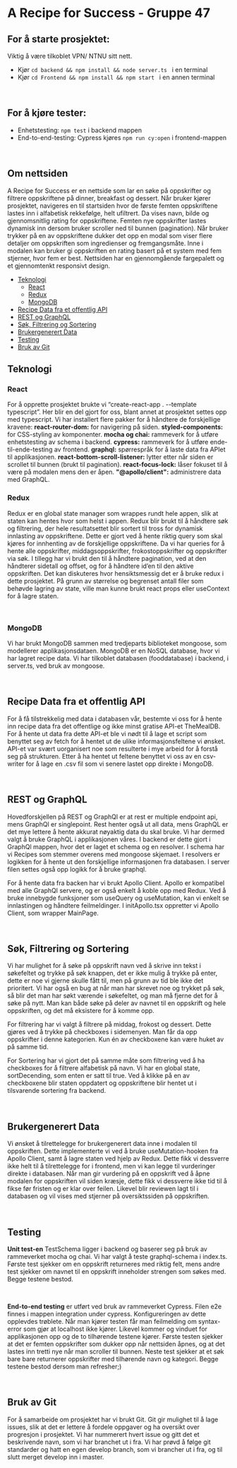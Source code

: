 # A Recipe for Success - Gruppe 47

## For å starte prosjektet:
Viktig å være tilkoblet VPN/ NTNU sitt nett.
* Kjør ```cd backend && npm install && node server.ts ``` i en terminal
* Kjør ```cd Frontend && npm install && npm start ``` i en annen terminal

<br>

## For å kjøre tester:
* Enhetstesting: `npm test` i backend mappen
* End-to-end-testing: Cypress kjøres `npm run cy:open` i frontend-mappen  


<br>

## Om nettsiden
A Recipe for Success er en nettside som lar en søke på oppskrifter og filtrere oppskriftene på dinner, breakfast og dessert. Når bruker kjører prosjektet, navigeres en til startsiden hvor de første femten oppskriftene lastes inn i alfabetisk rekkefølge, helt ufiltrert. Da vises navn, bilde og gjennomsnitlig rating for oppskriftene. Femten nye oppskrifter lastes dynamisk inn dersom bruker scroller ned til bunnen (pagination). Når bruker trykker på en av oppskriftene dukker det opp en modal som viser flere detaljer om oppskriften som ingredienser og fremgangsmåte. Inne i modalen kan bruker gi oppskriften en rating basert på et system med fem stjerner, hvor fem er best. Nettsiden har en gjennomgående fargepalett og et gjennomtenkt responsivt design. 



- [Teknologi](#teknologi) 
    - [React](#react)
    - [Redux](#redux)
    - [MongoDB](#mongodb)
- [Recipe Data fra et offentlig API](#recipe-data-fra-et-offentlig-api)
- [REST og GraphQL](#rest-og-graphql)
- [Søk, Filtrering og Sortering](#søk,-filtrering-og-sortering)
- [Brukergenerert Data](#brukergenerert-data)
- [Testing](#testing)
- [Bruk av Git](#bruk-av-git)


## Teknologi

### React
For å opprette prosjektet brukte vi “create-react-app . --template typescript”. Her blir en del gjort for oss, blant annet at prosjektet settes opp med typescript. Vi har installert flere pakker for å håndtere de forskjellige kravene:
**react-router-dom:** for navigering på siden.
**styled-components:** for CSS-styling av komponenter.
**mocha og chai:** rammeverk for å utføre enhetstesting av schema i backend. 
**cypress:**  rammeverk for å utføre ende-til-ende-testing av frontend.
**graphql:** spørrespråk for å laste data fra APIet til applikasjonen.
**react-bottom-scroll-listener:** lytter etter når siden er scrollet til bunnen (brukt til pagination).
**react-focus-lock:** låser fokuset til å være på modalen mens den er åpen.
**"@apollo/client":** administrere data med GraphQL.
<br>


### Redux
Redux er en global state manager som wrappes rundt hele appen, slik at staten kan hentes hvor som helst i appen. Redux blir brukt til å håndtere søk og filtrering, der hele resultatsettet blir sortert til tross for dynamisk innlasting av oppskriftene. Dette er gjort ved å hente riktig query som skal kjøres for innhenting av de forskjellige oppskriftene. Da vi har queries for å hente alle oppskrifter, middagsoppskrifter, frokostoppskrifter og oppskrifter via søk. I tillegg har vi brukt den til å håndtere pagination, ved at den håndterer sidetall og offset, og for å håndtere id’en til den aktive oppskriften. Det kan diskuteres hvor hensiktsmessig det er å bruke redux i dette prosjektet. På grunn av størrelse og begrenset antall filer som behøvde lagring av state, ville man kunne brukt react props eller useContext for å lagre staten. 

<br>

### MongoDB
Vi har brukt MongoDB sammen med tredjeparts biblioteket mongoose, som modellerer applikasjonsdataen. MongoDB er en NoSQL database, hvor vi har lagret recipe data. Vi har tilkoblet databasen (fooddatabase) i backend, i server.ts, ved bruk av mongoose.

<br>

## Recipe Data fra et offentlig API
For å få tilstrekkelig med data i databasen vår, bestemte vi oss for å hente inn recipe data fra det offentlige og ikke minst gratise API-et TheMealDB. For å hente ut data fra dette API-et ble vi nødt til å lage et script som benyttet seg av fetch for å hentet ut de ulike informasjonsfeltene vi ønsket. API-et var svært uorganisert noe som resulterte i mye arbeid for å forstå seg på strukturen. Etter å ha hentet ut feltene benyttet vi oss av en csv-writer for å lage en .csv fil som vi senere lastet opp direkte i MongoDB. 


<br>

## REST og GraphQL
Hovedforskjellen på REST og GraphQl er at rest er multiple endpoint api, mens GraphQl er singlepoint. Rest henter også ut all data, mens GraphQL er det mye lettere å hente akkurat nøyaktig data du skal bruke. Vi har dermed valgt å bruke GraphQL i applikasjonen våres. I backend er dette gjort i GraphQl mappen, hvor det er laget et schema og en resolver. I schema har vi Recipes som stemmer overens med mongoose skjemaet. I resolvers er logikken for å hente ut den forskjellige informasjonen fra databasen. I server filen settes også opp logikk for å bruke graphql. 

For å hente data fra backen har vi brukt Apollo Client. Apollo er kompatibel med alle GraphQl servere, og er også enkelt å koble opp med Redux. Ved å bruke innebygde funksjoner som  useQuery og useMutation, kan vi enkelt se innlastingen og håndtere feilmeldinger. I initApollo.tsx  oppretter vi Apollo Client, som wrapper MainPage. 

 <br>

## Søk, Filtrering og Sortering
Vi har mulighet for å søke på oppskrift navn ved å skrive inn tekst i søkefeltet og trykke på søk knappen, det er ikke mulig å trykke på enter, dette er noe vi gjerne skulle fått til, men på grunn av tid ble ikke det prioritert. Vi har også en bug at når man har skrevet noe og trykket på søk, så blir det man har søkt værende i søkefeltet, og man må fjerne det for å søke på nytt. Man kan både søke på deler av navnet til en oppskrift og hele oppskriften, og det må eksistere for å komme opp. 

For filtrering har vi valgt å filtrere på middag, frokost og dessert. Dette gjøres ved å trykke på checkboxes i sidemenyen. Man får da opp oppskrifter i denne kategorien. Kun én av checkboxene kan være huket av på samme tid. 

For Sortering har vi gjort det på samme måte som filtrering ved å ha checkboxes for å filtrere alfabetisk på navn. Vi har en global state, sortDecending, som enten er satt til true. Ved å klikke på en av checkboxene blir staten oppdatert og oppskriftene blir hentet ut i tilsvarende sortering fra backend. 

<br>

## Brukergenerert Data

Vi ønsket å tilrettelegge for brukergenerert data inne i modalen til oppskriften. Dette implementerte vi ved å bruke useMutation-hooken fra Apollo Client, samt å lagre staten ved hjelp av Redux. Dette fikk vi dessverre ikke helt til å tilrettelegge for i frontend, men vi kan legge til vurderinger direkte i databasen. Når man gir vurdering på en oppskrift ved å åpne modalen for oppskriften vil siden kræsje, dette fikk vi dessverre ikke tid til å fikse før fristen og er klar over feilen. Likevel blir reviewen lagt til i databasen og vil vises med stjerner på oversiktssiden på oppskriften. 

<br>
 

## Testing

**Unit test-en** TestSchema ligger i backend og  baserer seg på bruk av rammeverket mocha og chai. Vi har valgt å teste graphql-schema i index.ts. Første test sjekker om en oppskrift returneres med riktig felt, mens andre test sjekker om navnet til en oppskrift inneholder strengen som søkes med. Begge testene bestod. 

<br>

**End-to-end testing** er utført ved bruk av rammeverket Cypress. Filen e2e finnes i mappen integration under cypress. Konfigureringen av dette opplevdes trøblete. Når man kjører testen får man feilmelding om syntax-error som gjør at localhost ikke kjører. Likevel kommer og vinduet for applikasjonen opp og de to tilhørende testene kjører. Første testen sjekker at det er femten oppskrifter som dukker opp når nettsiden åpnes, og at det lastes inn tretti nye når man scroller til bunnen. Neste test sjekker at et søk bare bare returnerer oppskrifter med tilhørende navn og kategori. Begge testene bestod dersom man refresher;) 

<br>

## Bruk av Git
For å samarbeide om prosjektet har vi brukt Git. Git gir mulighet til å lage issues, slik at det er lettere å fordele oppgaver og ha oversikt over progresjon i prosjektet. Vi har nummerert hvert issue og gitt det et beskrivende navn, som vi har branchet ut i fra. Vi har prøvd å følge git standarder og hatt en egen develop branch, som vi brancher ut i fra, og til slutt merget develop inn i master. 
